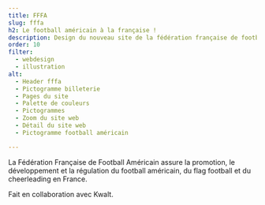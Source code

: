 ```yaml
---
title: FFFA
slug: fffa
h2: Le football américain à la française !
description: Design du nouveau site de la fédération française de football américain
order: 10
filter:
  - webdesign
  - illustration
alt:
  - Header fffa
  - Pictogramme billeterie
  - Pages du site
  - Palette de couleurs
  - Pictogrammes
  - Zoom du site web
  - Détail du site web
  - Pictogramme football américain

---
```

La Fédération Française de Football Américain assure la promotion, le développement et la régulation du football américain, du flag football et du cheerleading en France.

Fait en collaboration avec Kwalt.
